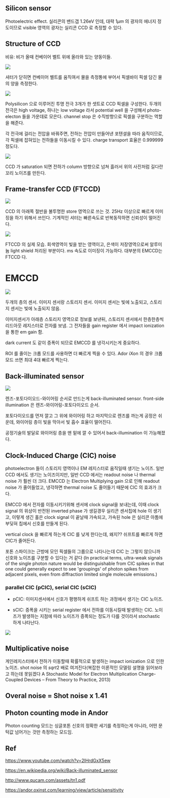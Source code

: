 ## Silicon sensor

Photoelectric effect. 실리콘의 밴드갭 1.26eV 인데, 대략 $1\mu m$ 의 광자의 에너지 정도이므로 visible 영역의 광자는 실리콘 CCD 로 측정할 수 있다. 

## Structure of CCD

비유: 비가 올때 컨베이어 벨트 위에 올라와 있는 양동이들.

![](./img/CCDanalogy.png)

셔터가 닫히면 컨베이어 벨트를 움직여서 물을 측정통에 부어서 픽셀바이 픽셀 담긴 물의 양을 측정한다.

![](./img/CCDpixel.png)

Polysilicon 으로 이루어진 투명 전극 3개가 한 셋트로 CCD 픽셀을 구성한다. 두개의 전극은 high voltage, 하나는 low voltage 라서 potential well 을 구성해서 photo-electon 들을 가운데로 모은다. channel stop 은 수직방향으로 픽셀을 구분하는 역할을 해준다.

각 전극에 걸리는 전압을 바꿔주면, 전하는 전압이 만들어낸 포텐셜을 따라 움직이므로, 각 픽셀에 잡혀있는 전하들을 이동시킬 수 있다. charge transport 효율은 0.999999 정도다.

![](./img/CCDsaturation.png)

CCD 가 saturation 되면 전하가 column 방향으로 넘쳐 흘러서 위의 사진처럼 길다란 꼬리 노이즈를 만든다.

## Frame-transfer CCD (FTCCD)

![](./img/CCD_geometry.png)

CCD 의 아래쪽 절반을 불투명한 store 영역으로 쓰는 것. 25Hz 이상으로 빠르게 이미징을 하기 위해서 쓰인다. 기계적인 셔터는 빠른속도로 반복동작하면 신뢰성이 떨어진다.

![](./img/FTCCD.png)

FTCCD 의 실제 모습. 회색영역이 빛을 받는 영역이고, 은색이 저장영역으로써 알루미늄 light shield 처리된 부분이다. ms 속도로 이미징이 가능하다. 대부분의 EMCCD는 FTCCD 다.

# EMCCD



![](./img/EMCCD1.png)

두개의 층의 센서. 이미지 센서랑 스토리지 센서. 이미지 센서는 빛에 노출되고, 스토리지 센서는 빛에 노출되지 않음.

이미지센서가 아래층 스토리지 영역으로 정보를 보낸뒤, 스토리지 센서에서 한층한층씩 리드아웃 레지스터로 전자를 보냄. 그 전자들을 gain register 에서 impact ionization 을 통한 em gain 함.

dark current 도 같이 증폭이 되므로 EMCCD 를 냉각시키는게 중요하다.

ROI 를 줄이는 크롭 모드를 사용하면 더 빠르게 찍을 수 있다. Ador iXon 의 경우 크롭모드 쓰면 최대 4대 빠르게 찍는다.

## Back-illuminated sensor

![](./img/back-illuminated.png)

렌즈-포토다이오드-와이어링 순서로 만드는게 back-illuminated sensor. front-side illumination 은 렌즈-와이어링-포토다이오드 순서.

포토다이오드를 먼저 깔고 그 위에 와이어링 하고 마지막으로 렌즈를 까는게 공정은 쉬운데, 와이어링 층이 빛을 막아서 빛 흡수 효율이 떨어진다.

공정기술의 발달로 와이어링 층을 맨 밑에 깔 수 있어서 back-illumination 이 가능해졌다.

## Clock-Induced Charge (CIC) noise

photoelectron 들이 스토리지 영역이나 EM 레지스터로 움직일때 생기는 노이즈. 일반 CCD 에서도 생기는 노이즈이지만, 일반 CCD 에서는 readout noise 나 thermal noise 가 훨씬 더 크다. EMCCD 는 Electron Multiplying gain 으로 인해 readout noise 가 줄어들었고, 냉각하면 thermal noise 도 줄어들기 때문에 CIC 의 효과가 크다.

EMCCD 에서 전자를 이동시키기위해 센서에 clock signal을 보내는데, 이때 clock signal 의 위상이 반전된 inverted phase 가 생길경우 실리콘 센서칩에 hole 이 생기고, 이렇게 생긴 홀은 clock signal 이 끝날때 가속되고, 가속된 hole 은 실리콘 아톰에 부딪혀 칩에서 신호를 만들게 된다.

vertical clock 을 빠르게 하는게 CIC 를 낮게 한다는데, 왜지?? 쉬프트를 빠르게 하면 CIC가 줄어든다. 

포톤 스파이크는 근방에 모인 픽셀들의 그룹으로 나타나는데 CIC 는 그렇지 않으니까 신호와 노이즈를 구분할 수 있다는 거 같다 (In practical terms, ultra-weak signals of the single photon nature would be distinguishable from CIC spikes in that one could generally expect to see 'groupings' of photon spikes from adjacent pixels, even from diffraction limited single molecule emissions.)

### parallel CIC (pCIC), serial CIC (sCIC)

* pCIC: 이미지센서에서 신호가 평행하게 쉬프트 하는 과정에서 생기는 CIC 노이즈.

* sCIC: 증폭을 시키는 serial register 에서 전하를 이동시킬때 발생하는 CIC. 노이즈가 발생하는 지점에 따라 노이즈가 증폭되는 정도가 다를 것이라서 stochastic 하게 나타난다.

![](./img/sCICpCIC.png)

## Multiplicative noise

게인레지스터에서 전하가 이동할때 확률적으로 발생하는 impact ionization 으로 인한 노이즈. shot noise 의 $sqrt{2}$ 배로 여겨진다(복잡한 이론적인 모델링 설명을 읽어보라고 하는데 못읽겠다 A Stochastic Model for Electron Multiplication Charge-Coupled Devices – From Theory to Practice, 2013)

## Overal noise = Shot noise x 1.41

## Photon counting mode in Andor

Photon counting 모드는 싱글포톤 신호의 정확한 세기를 측정하는게 아니라, 어떤 문턱값 넘어가는 것만 측정하는 모드임.



## Ref

https://www.youtube.com/watch?v=2lHrdGxX5ew

https://en.wikipedia.org/wiki/Back-illuminated_sensor

http://www.qucam.com/assets/tn1.pdf

https://andor.oxinst.com/learning/view/article/sensitivity